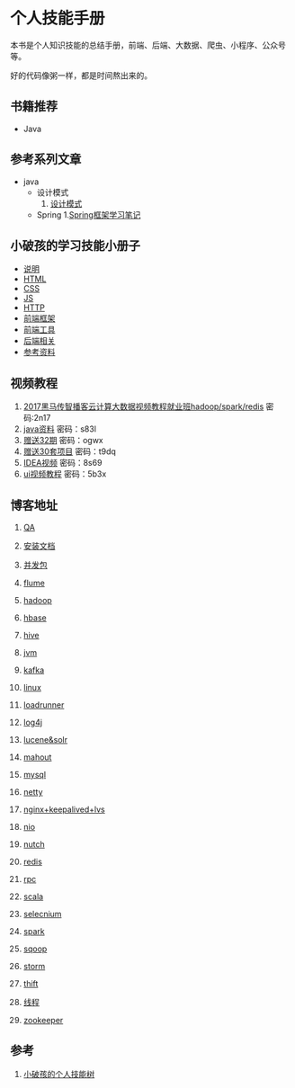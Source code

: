 # 个人技能手册

本书是个人知识技能的总结手册，前端、后端、大数据、爬虫、小程序、公众号等。

好的代码像粥一样，都是时间熬出来的。


## 书籍推荐  
+ Java
    


## 参考系列文章
+ java
    + 设计模式
        1. [设计模式](http://c.biancheng.net/view/1317.html) 
    + Spring
        1.[Spring框架学习笔记](https://blog.csdn.net/qq_32517251/article/category/6241856) 

## 小破孩的学习技能小册子
+ [说明]()  
+ [HTML]()  
+ [CSS]()  
+ [JS]()  
+ [HTTP]()  
+ [前端框架]()  
+ [前端工具]()  
+ [后端相关]()  
+ [参考资料]()



## 视频教程
1. [2017黑马传智播客云计算大数据视频教程就业班hadoop/spark/redis](https://pan.baidu.com/s/1mOhdsf64ifWQSfXgK2qhpw) 密码:2n17
2. [java资料](https://pan.baidu.com/s/1rxJHFsEnB4SeM1TnnpiywA) 密码：s83l
3. [赠送32期](https://pan.baidu.com/s/1eX_S0u0-Q1dLVp8iGhSLQw) 密码：ogwx
4. [赠送30套项目](https://pan.baidu.com/s/1ZY2Vp4_tITtXFgzhnuBTdQ) 密码：t9dq 
5. [IDEA视频](https://pan.baidu.com/s/13BPT4h3ebe-195RBxuH6cw) 密码：8s69 
6. [ui视频教程](https://pan.baidu.com/s/1o8Fl2YI) 密码：5b3x


## 博客地址
1. [QA](http://note.youdao.com/share/?id=de6f1befd7f6b662ed3b180838346870&type=notebook)  

2. [安装文档](http://note.youdao.com/share/?id=573aea7bb42241737ba868089c76b714&type=notebook)  

3. [并发包](http://note.youdao.com/share/?id=783a727aeaec52dcc2fd1bb3f51469b0&type=notebook)  

4. [flume](http://note.youdao.com/share/?id=71212a5d13969059ec64c4abf47ef0b8&type=notebook)  

5. [hadoop](http://note.youdao.com/share/?id=11cc52ebdf693b627e660d1a38a87ce8&type=notebook)  

6. [hbase](http://note.youdao.com/share/?id=b0562c937df5f4f85434d86f8ec0a347&type=notebook)  

7. [hive](http://note.youdao.com/share/?id=c6c1364e91b1bf697428a579205cab08&type=notebook)  

8. [jvm](http://note.youdao.com/share/?id=e60c55df50a5392d92b897f834b9d606&type=notebook)  

9. [kafka](http://note.youdao.com/share/?id=4fe0b0a651925a5d39010a77be15a819&type=notebook)   

10. [linux](http://note.youdao.com/share/?id=d4eae052e06656af8b65e54b5e97d6c2&type=notebook)  

11. [loadrunner](http://note.youdao.com/share/?id=21f01a9309538313dc3c934d9c0ff20f&type=notebook)  

12. [log4j](http://note.youdao.com/share/?id=6636575f1fc6b31cd9368ceb91727458&type=notebook)

13. [lucene&solr](http://note.youdao.com/share/?id=6b59d06a8641bdc7ee7b21bc78d0c611&type=notebook)  

14. [mahout](http://note.youdao.com/share/?id=d169bc9030a07cd07adfc577d4071434&type=notebook)  

15. [mysql](http://note.youdao.com/share/?id=ffbb45af26c411651bd83bd6d11322dd&type=notebook)  

16. [netty](http://note.youdao.com/share/?id=843e27e0bb3f8c697eeb64b2b69cbc6b&type=notebook)  

17. [nginx+keepalived+lvs](http://note.youdao.com/share/?id=1146b01d4ec8ffa7a6e817dc496a16e7&type=notebook)  

18. [nio](http://note.youdao.com/share/?id=7f9a73b23d97d4c515935e63c2f799dd&type=notebook)  

19. [nutch](http://note.youdao.com/share/?id=289fe488c12bca579e94e83bfad3e7d7&type=notebook)  

20. [redis](http://note.youdao.com/share/?id=34f34737b76aa58511b0bacd7cdc703f&type=notebook)  

21. [rpc](http://note.youdao.com/share/?id=683e17bf3b4ba9e615174170d42713ba&type=notebook)  

22. [scala](http://note.youdao.com/share/?id=7f4533ab0a97ec801916b77f060813d5&type=notebook)

23. [selecnium](http://note.youdao.com/share/?id=fac99830dd877e2820e4c84b5bf5f639&type=notebook)  

24. [spark](http://note.youdao.com/share/?id=836bfa88f9e2ee5787ae69421b84bc29&type=notebook)  

25. [sqoop](http://note.youdao.com/share/?id=9b912ef541b77190c3acc448a47b604c&type=notebook)  

26. [storm](http://note.youdao.com/share/?id=a2a28bc7060ad379ce26c8819f836b48&type=notebook)  

27. [thift](http://note.youdao.com/share/?id=d96faaa82815226ecd7619690b573010&type=notebook)  

28. [线程](http://note.youdao.com/share/?id=1b1cc6f7f778b03be6886ab9b0eafc89&type=notebook)  

29. [zookeeper](http://note.youdao.com/share/?id=c7469b5e1e8dc1357a71c33efe5466f0&type=notebook)  


## 参考
1. [小破孩的个人技能树](https://miqi1992.gitbooks.io/xiaopohai-skill/content/)

